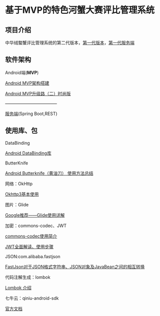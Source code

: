 # 基于MVP的特色河蟹大赛评比管理系统

## 项目介绍
中华绒螯蟹评比管理系统的第二代版本，[第一代版本](https://gitee.com/spencercjh/CrabScore)，[第一代服务端](https://gitee.com/spencercjh/CrabScore_Sever)

## 软件架构

Android端(**MVP**)

[Android MVP架构搭建](http://www.jcodecraeer.com/a/anzhuokaifa/2017/1020/8625.html?1508484926)

[Android MVP升级路（二）时尚版](http://www.jcodecraeer.com/a/anzhuokaifa/2017/1024/8636.html)

————————————

[服务端](https://gitee.com/spencercjh/crabscore)(Spring Boot,REST)

## 使用库、包

DataBinding

[Android DataBinding库](https://blog.csdn.net/io_field/article/details/80175954)

ButterKnife

[Android Butterknife（黄油刀） 使用方法总结](https://blog.csdn.net/donkor_/article/details/77879630)

网络：OkHttp

[Okhttp3基本使用](https://www.jianshu.com/p/da4a806e599b)

图片：Glide

[Google推荐——Glide使用详解](https://www.jianshu.com/p/7ce7b02988a4)

加密：commons-codec、JWT

[commons-codec使用简介](https://blog.csdn.net/yaomingyang/article/details/80653593)

[JWT全面解读、使用步骤](https://blog.csdn.net/achenyuan/article/details/80829401)

JSON:com.alibaba.fastjson

[FastJson对于JSON格式字符串、JSON对象及JavaBean之间的相互转换](https://www.cnblogs.com/cdf-opensource-007/p/7106018.html)

代码注解生成：lombok

[Lombok 介绍](https://blog.csdn.net/motui/article/details/79012846)

七牛云：qiniu-android-sdk

[官方文档](https://developer.qiniu.com/kodo/sdk/1236/android)